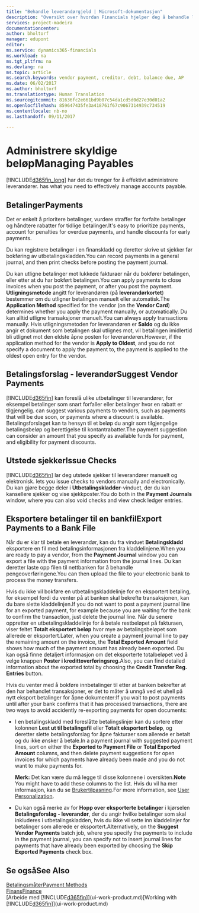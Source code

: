 ```yaml
---
title: "Behandle leverandørgjeld | Microsoft-dokumentasjon"
description: "Oversikt over hvordan Financials hjelper deg å behandle leverandørgjeld, inkludert leverandørbetalinger, kreditorer, gjeld og forfalt saldo."
services: project-madeira
documentationcenter: 
author: bholtorf
manager: edupont
editor: 
ms.service: dynamics365-financials
ms.workload: na
ms.tgt_pltfrm: na
ms.devlang: na
ms.topic: article
ms.search.keywords: vendor payment, creditor, debt, balance due, AP
ms.date: 06/02/2017
ms.author: bholtorf
ms.translationtype: Human Translation
ms.sourcegitcommit: 81636fc2e661bd9b07c54da1cd5d0d27e30d01a2
ms.openlocfilehash: 859647435fe3a418761f67c9067314939c734519
ms.contentlocale: nb-no
ms.lasthandoff: 09/11/2017

---
```

# <a name="managing-payables"></a><span data-ttu-id="b4c90-103">Administrere skyldige beløp</span><span class="sxs-lookup"><span data-stu-id="b4c90-103">Managing Payables</span></span>
[!INCLUDE[d365fin_long](includes/d365fin_long_md.md)]<span data-ttu-id="b4c90-104"> har det du trenger for å effektivt administrere leverandører.</span><span class="sxs-lookup"><span data-stu-id="b4c90-104"> has what you need to effectively manage accounts payable.</span></span>  

## <a name="payments"></a><span data-ttu-id="b4c90-105">Betalinger</span><span class="sxs-lookup"><span data-stu-id="b4c90-105">Payments</span></span>
<span data-ttu-id="b4c90-106">Det er enkelt å prioritere betalinger, vurdere straffer for forfalte betalinger og håndtere rabatter for tidlige betalinger.</span><span class="sxs-lookup"><span data-stu-id="b4c90-106">It's easy to prioritize payments, account for penalties for overdue payments, and handle discounts for early payments.</span></span>

<span data-ttu-id="b4c90-107">Du kan registrere betalinger i en finanskladd og deretter skrive ut sjekker før bokføring av utbetalingskladden.</span><span class="sxs-lookup"><span data-stu-id="b4c90-107">You can record payments in a general journal, and then print checks before posting the payment journal.</span></span>

<span data-ttu-id="b4c90-108">Du kan utligne betalinger mot lukkede fakturaer når du bokfører betalingen, eller etter at du har bokført betalingen.</span><span class="sxs-lookup"><span data-stu-id="b4c90-108">You can apply payments to close invoices when you post the payment, or after you post the payment.</span></span> <span data-ttu-id="b4c90-109">**Utligningsmetode** angitt for leverandøren (på **leverandørkortet**) bestemmer om du utligner betalingen manuelt eller automatisk.</span><span class="sxs-lookup"><span data-stu-id="b4c90-109">The **Application Method** specified for the vendor (on the **Vendor Card**) determines whether you apply the payment manually, or automatically.</span></span> <span data-ttu-id="b4c90-110">Du kan alltid utligne transaksjoner manuelt.</span><span class="sxs-lookup"><span data-stu-id="b4c90-110">You can always apply transactions manually.</span></span> <span data-ttu-id="b4c90-111">Hvis utligningsmetoden for leverandøren er **Saldo** og du ikke angir et dokument som betalingen skal utlignes mot, vil betalingen imidlertid bli utlignet mot den eldste åpne posten for leverandøren.</span><span class="sxs-lookup"><span data-stu-id="b4c90-111">However, if the application method for the vendor is **Apply to Oldest**, and you do not specify a document to apply the payment to, the payment is applied to the oldest open entry for the vendor.</span></span>

## <a name="suggest-vendor-payments"></a><span data-ttu-id="b4c90-112">Betalingsforslag - leverandør</span><span class="sxs-lookup"><span data-stu-id="b4c90-112">Suggest Vendor Payments</span></span>
[!INCLUDE[d365fin](includes/d365fin_md.md)]<span data-ttu-id="b4c90-113"> kan foreslå ulike utbetalinger til leverandører, for eksempel betalinger som snart forfaller eller betalinger hvor en rabatt er tilgjengelig.</span><span class="sxs-lookup"><span data-stu-id="b4c90-113"> can suggest various payments to vendors, such as payments that will be due soon, or payments where a discount is available.</span></span> <span data-ttu-id="b4c90-114">Betalingsforslaget kan ta hensyn til et beløp du angir som tilgjengelige betalingsbeløp og berettigelse til kontantrabatter.</span><span class="sxs-lookup"><span data-stu-id="b4c90-114">The payment suggestion can consider an amount that you specify as available funds for payment, and eligibility for payment discounts.</span></span>

## <a name="issue-checks"></a><span data-ttu-id="b4c90-115">Utstede sjekker</span><span class="sxs-lookup"><span data-stu-id="b4c90-115">Issue Checks</span></span>
[!INCLUDE[d365fin](includes/d365fin_md.md)]<span data-ttu-id="b4c90-116"> lar deg utstede sjekker til leverandører manuelt og elektronisk.</span><span class="sxs-lookup"><span data-stu-id="b4c90-116"> lets you issue checks to vendors manually and electronically.</span></span> <span data-ttu-id="b4c90-117">Du kan gjøre begge deler i **Utbetalingskladder**-vinduet, der du kan kansellere sjekker og vise sjekkposter.</span><span class="sxs-lookup"><span data-stu-id="b4c90-117">You do both in the **Payment Journals** window, where you can also void checks and view check ledger entries.</span></span>

## <a name="export-payments-to-a-bank-file"></a><span data-ttu-id="b4c90-118">Eksportere betalinger til en bankfil</span><span class="sxs-lookup"><span data-stu-id="b4c90-118">Export Payments to a Bank File</span></span>
<span data-ttu-id="b4c90-119">Når du er klar til betale en leverandør, kan du fra vinduet **Betalingskladd** eksportere en fil med betalingsinformasjonen fra kladdelinjene.</span><span class="sxs-lookup"><span data-stu-id="b4c90-119">When you are ready to pay a vendor, from the **Payment Journal** window you can export a file with the payment information from the journal lines.</span></span> <span data-ttu-id="b4c90-120">Du kan deretter laste opp filen til nettbanken for å behandle pengeoverføringene.</span><span class="sxs-lookup"><span data-stu-id="b4c90-120">You can then upload the file to your electronic bank to process the money transfers.</span></span>

<span data-ttu-id="b4c90-121">Hvis du ikke vil bokføre en utbetalingskladdelinje for en eksportert betaling, for eksempel fordi du venter på at banken skal bekrefte transaksjonen, kan du bare slette kladdelinjen.</span><span class="sxs-lookup"><span data-stu-id="b4c90-121">If you do not want to post a payment journal line for an exported payment, for example because you are waiting for the bank to confirm the transaction, just delete the journal line.</span></span> <span data-ttu-id="b4c90-122">Når du senere oppretter en utbetalingskladdelinje for å betale restbeløpet på fakturaen, viser feltet **Totalt eksportert beløp** hvor mye av betalingsbeløpet som allerede er eksportert.</span><span class="sxs-lookup"><span data-stu-id="b4c90-122">Later, when you create a payment journal line to pay the remaining amount on the invoice, the **Total Exported Amount** field shows how much of the payment amount has already been exported.</span></span> <span data-ttu-id="b4c90-123">Du kan også finne detaljert informasjon om det eksporterte totalbeløpet ved å velge knappen **Poster i kredittoverføringsreg.**</span><span class="sxs-lookup"><span data-stu-id="b4c90-123">Also, you can find detailed information about the exported total by choosing the **Credit Transfer Reg. Entries** button.</span></span>

<span data-ttu-id="b4c90-124">Hvis du venter med å bokføre innbetalinger til etter at banken bekrefter at den har behandlet transaksjoner, er det to måter å unngå ved et uhell på nytt eksport betalinger for åpne dokumenter:</span><span class="sxs-lookup"><span data-stu-id="b4c90-124">If you wait to post payments until after your bank confirms that it has processed transactions, there are two ways to avoid accidently re-exporting payments for open documents:</span></span>  

* <span data-ttu-id="b4c90-125">I en betalingskladd med foreslåtte betalingslinjer kan du sortere etter kolonnen **Lest ut til betalingsfil** eller **Totalt eksportert beløp**, og deretter slette betalingsforslag for åpne fakturaer som allerede er betalt og du ikke ønsker å betale.</span><span class="sxs-lookup"><span data-stu-id="b4c90-125">In a payment journal with suggested payment lines, sort on either the **Exported to Payment File** or **Total Exported Amount** columns, and then delete payment suggestions for open invoices for which payments have already been made and you do not want to make payments for.</span></span>

    <span data-ttu-id="b4c90-126">**Merk:** Det kan være du må legge til disse kolonnene i oversikten.</span><span class="sxs-lookup"><span data-stu-id="b4c90-126">**Note** You might have to add these columns to the list.</span></span> <span data-ttu-id="b4c90-127">Hvis du vil ha mer informasjon, kan du se [Brukertilpasning](ui-user-personalization.md).</span><span class="sxs-lookup"><span data-stu-id="b4c90-127">For more information, see [User Personalization](ui-user-personalization.md).</span></span>  
* <span data-ttu-id="b4c90-128">Du kan også merke av for **Hopp over eksporterte betalinger** i kjørselen **Betalingsforslag - leverandør**, der du angir hvilke betalinger som skal inkluderes i utbetalingskladden, hvis du ikke vil sette inn kladdelinjer for betalinger som allerede er eksportert.</span><span class="sxs-lookup"><span data-stu-id="b4c90-128">Alternatively, on the **Suggest Vendor Payments** batch job, where you specify the payments to include in the payment journal, you can specify not to insert journal lines for payments that have already been exported by choosing the **Skip Exported Payments** check box.</span></span>

## <a name="see-also"></a><span data-ttu-id="b4c90-129">Se også</span><span class="sxs-lookup"><span data-stu-id="b4c90-129">See Also</span></span>
[<span data-ttu-id="b4c90-130">Betalingsmåter</span><span class="sxs-lookup"><span data-stu-id="b4c90-130">Payment Methods</span></span>](finance-payment-methods.md)  
[<span data-ttu-id="b4c90-131">Finans</span><span class="sxs-lookup"><span data-stu-id="b4c90-131">Finance</span></span>](finance.md)  
<span data-ttu-id="b4c90-132">[Arbeide med [!INCLUDE[d365fin](includes/d365fin_md.md)]](ui-work-product.md)</span><span class="sxs-lookup"><span data-stu-id="b4c90-132">[Working with [!INCLUDE[d365fin](includes/d365fin_md.md)]](ui-work-product.md)</span></span>

